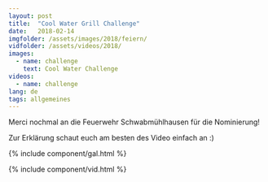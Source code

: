 ```yaml
---
layout: post
title:  "Cool Water Grill Challenge"
date:   2018-02-14
imgfolder: /assets/images/2018/feiern/
vidfolder: /assets/videos/2018/
images:
  - name: challenge
    text: Cool Water Challenge
videos:
  - name: challenge
lang: de
tags: allgemeines
---
```


Merci nochmal an die Feuerwehr Schwabmühlhausen für die Nominierung!

Zur Erklärung schaut euch am besten des Video einfach an :)

{% include component/gal.html %}

{% include component/vid.html %}

